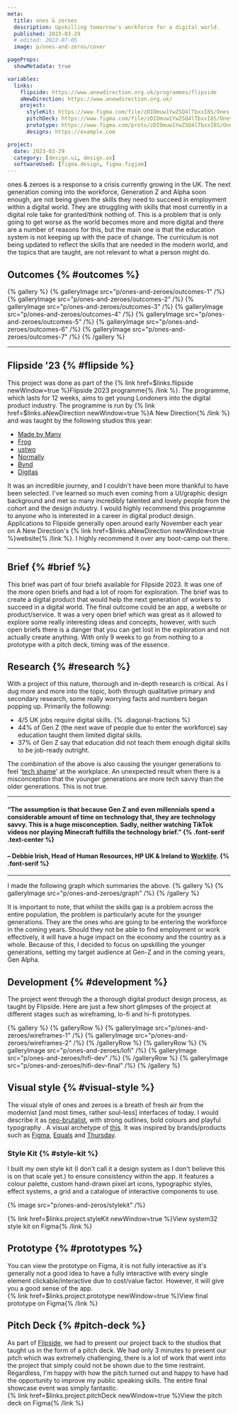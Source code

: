 ```yaml
---
meta:
  title: ones & zeroes
  description: Upskilling tomorrow's workforce for a digital world.
  published: 2023-03-29
  # edited: 2022-07-05
  image: p/ones-and-zeros/cover

pageProps:
  showMetadata: true

variables:
  links:
    flipside: https://www.anewdirection.org.uk/programmes/flipside
    aNewDirection: https://www.anewdirection.org.uk/
    project:
      styleKit: https://www.figma.com/file/zDIOmuw1YwZSQ4lTbxxI8S/Ones-%26-Zeroes---Public-Copy?node-id=0-1
      pitchDeck: https://www.figma.com/file/zDIOmuw1YwZSQ4lTbxxI8S/Ones-%26-Zeroes---Public-Copy?node-id=10-992
      prototype: https://www.figma.com/proto/zDIOmuw1YwZSQ4lTbxxI8S/Ones-and-Zeroes-Public-Copy?node-id=18-993&viewport=1569%2C1245%2C0.23&scaling=scale-down&starting-point-node-id=21%3A1767&show-proto-sidebar=1
      designs: https://example.com

project:
  date: 2023-03-29
  category: [design.ui, design.ux]
  softwareUsed: [figma.design, figma.figjam]
---
```


ones & zeroes is a response to a crisis currently growing in the UK. The next generation coming into the workforce, Generation Z and Alpha soon enough, are not being given the skills they need to succeed in employment within a digital world. They are struggling with skills that most currently in a digital role take for granted/think nothing of. This is a problem that is only going to get worse as the world becomes more and more digital and there are a number of reasons for this, but the main one is that the education system is not keeping up with the pace of change. The curriculum is not being updated to reflect the skills that are needed in the modern world, and the topics that are taught, are not relevant to what a person might do.

## Outcomes {% #outcomes %}

{% gallery %}
{% galleryImage src="p/ones-and-zeroes/outcomes-1" /%}
{% galleryImage src="p/ones-and-zeroes/outcomes-2" /%}
{% galleryImage src="p/ones-and-zeroes/outcomes-3" /%}
{% galleryImage src="p/ones-and-zeroes/outcomes-4" /%}
{% galleryImage src="p/ones-and-zeroes/outcomes-5" /%}
{% galleryImage src="p/ones-and-zeroes/outcomes-6" /%}
{% galleryImage src="p/ones-and-zeroes/outcomes-7" /%}
{% /gallery %}

---

## Flipside '23 {% #flipside %}

This project was done as part of the {% link href=$links.flipside newWindow=true %}Flipside 2023 programme{% /link %}. The programme, which lasts for 12 weeks, aims to get young Londoners into the digital product industry. The programme is run by {% link href=$links.aNewDirection newWindow=true %}A New Direction{% /link %} and was taught by the following studios this year:

- [Made by Many](https://madebymany.com/)
- [Frog](https://www.frog.co/)
- [ustwo](https://ustwo.com/)
- [Normally](https://normally.com/)
- [Bynd](https://bynd.com/)
- [Digitas](https://www.digitas.com/en-gb/)

It was an incredible journey, and I couldn't have been more thankful to have been selected. I've learned so much even coming from a UI/graphic design background and met so many incredibly talented and lovely people from the cohort and the design industry. I would highly recommend this programme to anyone who is interested in a career in digital product design. Applications to Flipside generally open around early November each year on A New Direction's {% link href=$links.aNewDirection newWindow=true %}website{% /link %}. I highly recommend it over any boot-camp out there.

---

## Brief {% #brief %}

This brief was part of four briefs available for Flipside 2023. It was one of the more open briefs and had a lot of room for exploration. The brief was to create a digital product that would help the next generation of workers to succeed in a digital world. The final outcome could be an app, a website or product/service. It was a very open brief which was great as it allowed to explore some really interesting ideas and concepts, however, with such open briefs there is a danger that you can get lost in the exploration and not actually create anything. With only 9 weeks to go from nothing to a prototype with a pitch deck, timing was of the essence.

## Research {% #research %}

With a project of this nature, thorough and in-depth research is critical. As I dug more and more into the topic, both through qualitative primary and secondary research, some really worrying facts and numbers began popping up. Primarily the following:

- 4/5 UK jobs require digital skills. {% .diagonal-fractions %}
- 44% of Gen Z (the next wave of people due to enter the workforce) say education taught them limited digital skills.
- 37% of Gen Z say that education did not teach them enough digital skills to be job-ready outright.

The combination of the above is also causing the younger generations to feel '[tech shame](https://www.businessinsider.com/gen-z-tech-savvy-tech-shame-survey-2022-12?r=US&IR=T)' at the workplace. An unexpected result when there is a misconception that the younger generations are more tech savvy than the older generations. This is not true.

---

#### &ldquo;The assumption is that because Gen Z and even millennials spend a considerable amount of time on technology that, they are technology savvy. This is a huge misconception. Sadly, neither watching TikTok videos nor playing Minecraft fulfills the technology brief.&rdquo; {% .font-serif .text-center %}

#### &ndash; Debbie Irish, Head of Human Resources, HP UK & Ireland to&nbsp;[Worklife](https://www.worklife.news/technology/myth-buster-young-workers-are-not-tech-savvy-in-the-workplace-and-its-a-growing-problem/). {% .font-serif %}

---

I made the following graph which summaries the above.
{% gallery %}
{% galleryImage src="p/ones-and-zeroes/graph" /%}
{% /gallery %}

It is important to note, that whilst the skills gap is a problem across the entire population, the problem is particularly acute for the younger generations. They are the ones who are going to be entering the workforce in the coming years. Should they not be able to find employment or work effectively, it will have a huge impact on the economy and the country as a whole. Because of this, I decided to focus on upskilling the younger generations, setting my target audience at Gen-Z and in the coming years, Gen Alpha.

## Development {% #development %}

The project went through the a thorough digital product design process, as taught by Flipside. Here are just a few short glimpses of the project at different stages such as wireframing, lo-fi and hi-fi prototypes.

{% gallery %}
{% galleryRow %}
{% galleryImage src="p/ones-and-zeroes/wireframes-1" /%}
{% galleryImage src="p/ones-and-zeroes/wireframes-2" /%}
{% /galleryRow %}
{% galleryRow %}
{% galleryImage src="p/ones-and-zeroes/lofi" /%}
{% galleryImage src="p/ones-and-zeroes/hifi-dev" /%}
{% /galleryRow %}
{% galleryImage src="p/ones-and-zeroes/hifi-dev-final" /%}
{% /gallery %}

## Visual style {% #visual-style %}

The visual style of ones and zeroes is a breath of fresh air from the modernist [and most times, rather soul-less] interfaces of today. I would describe it as [neo-brutalist](https://webdesign.tutsplus.com/articles/what-is-the-neubrutalism-web-design-trend--cms-41576), with strong outlines, bold colours and playful typography . A visual archetype of [this](https://open.spotify.com/track/05mAIVLkIWc2d1UBYZBCp8). It was inspired by brands/products such as [Figma](https://www.figma.com/), [Equals](https://equals.app/) and [Thursday](https://www.getthursday.com/).

### Style Kit {% #style-kit %}

I built my own style kit (I don't call it a design system as I don't believe this is on that scale yet.) to ensure consistency within the app. It features a colour palette, custom hand-drawn pixel art icons, typographic styles, effect systems, a grid and a catalogue of interactive components to use.

{% image src="p/ones-and-zeros/stylekit" /%}

{% link href=$links.project.styleKit newWindow=true %}View system32 style kit on Figma{% /link %}

## Prototype {% #prototypes %}

You can view the prototype on Figma, it is not fully interactive as it's generally not a good idea to have a fully interactive with every single element clickable/interactive due to cost/value factor. However, it will give you a good sense of the app.  
{% link href=$links.project.prototype newWindow=true %}View final prototype on Figma{% /link %}

## Pitch Deck {% #pitch-deck %}

As part of [Flipside](#flipside-information), we had to present our project back to the studios that taught us in the form of a pitch deck. We had only 3 minutes to present our pitch which was extremely challenging, there is a lot of work that went into the project that simply could not be shown due to the time restraint. Regardless, I'm happy with how the pitch turned out and happy to have had the opportunity to improve my public speaking skills. The entire final showcase event was simply fantastic.  
{% link href=$links.project.pitchDeck newWindow=true %}View the pitch deck on Figma{% /link %}
